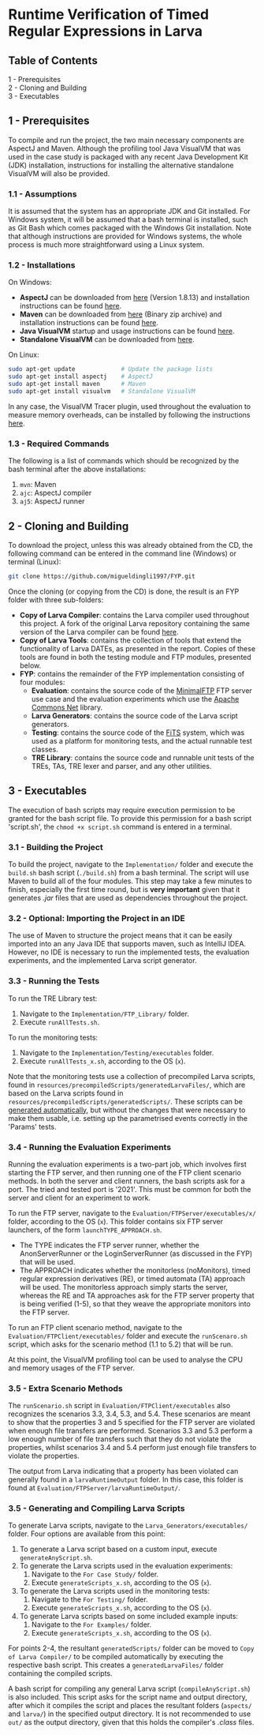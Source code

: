 # Runtime Verification of Timed Regular Expressions in Larva

## Table of Contents  
1 - Prerequisites  
2 - Cloning and Building  
3 - Executables

## 1 - Prerequisites
To compile and run the project, the two main necessary components are AspectJ and Maven. Although the profiling tool Java VisualVM that was used in the case study is packaged with any recent Java Development Kit (JDK) installation, instructions for installing the alternative standalone VisualVM will also be provided.

### 1.1 - Assumptions
It is assumed that the system has an appropriate JDK and Git installed. For Windows system, it will be assumed that a bash terminal is installed, such as Git Bash which comes packaged with the Windows Git installation. Note that although instructions are provided for Windows systems, the whole process is much more straightforward using a Linux system.

### 1.2 - Installations
On Windows:
* __AspectJ__ can be downloaded from [here](http://www.eclipse.org/aspectj/downloads.php) (Version 1.8.13) and installation instructions can be found [here](http://www.eclipse.org/aspectj/downloads.php#install).
* __Maven__ can be downloaded from [here](https://maven.apache.org/download.cgi) (Binary zip archive) and installation instructions can be found [here](http://maven.apache.org/install.html).
* __Java VisualVM__ startup and usage instructions can be found [here](https://docs.oracle.com/javase/8/docs/technotes/guides/visualvm/intro.html).
* __Standalone VisualVM__ can be downloaded from [here](https://visualvm.github.io/download.html).

On Linux:
```sh
sudo apt-get update             # Update the package lists
sudo apt-get install aspectj    # AspectJ
sudo apt-get install maven      # Maven
sudo apt-get install visualvm   # Standalone VisualVM
```

In any case, the VisualVM Tracer plugin, used throughout the evaluation to measure memory overheads, can be installed by following the instructions [here](https://visualvm.github.io/plugins.html).

### 1.3 - Required Commands
The following is a list of commands which should be recognized by the bash terminal after the above installations:
1. ```mvn```: Maven
2. ```ajc```: AspectJ compiler 
3. ```aj5```: AspectJ runner

## 2 - Cloning and Building
To download the project, unless this was already obtained from the CD, the following command can be entered in the command line (Windows) or terminal (Linux):

```sh
git clone https://github.com/migueldingli1997/FYP.git
```

Once the cloning (or copying from the CD) is done, the result is an FYP folder with three sub-folders:
* __Copy of Larva Compiler__: contains the Larva compiler used throughout this project. A fork of the original Larva repository containing the same version of the Larva compiler can be found [here](https://github.com/migueldingli1997/larva-rv-tool).
* __Copy of Larva Tools__: contains the collection of tools that extend the functionality of Larva DATEs, as presented in the report. Copies of these tools are found in both the testing module and FTP modules, presented below.
* __FYP__: contains the remainder of the FYP implementation consisting of four modules:
  * __Evaluation__: contains the source code of the [MinimalFTP](https://github.com/Guichaguri/MinimalFTP) FTP server use case and the evaluation experiments which use the [Apache Commons Net](https://commons.apache.org/proper/commons-net/) library.
  * __Larva Generators__: contains the source code of the Larva script generators.
  * __Testing__: contains the source code of the [FiTS](https://drive.google.com/open?id=150xMnws6ehzU-lU097fVv8xgto0ckX2B) system, which was used as a platform for monitoring tests, and the actual runnable test classes.
  * __TRE Library__: contains the source code and runnable unit tests of the TREs, TAs, TRE lexer and parser, and any other utilities.

## 3 - Executables
The execution of bash scripts may require execution permission to be granted for the bash script file. To provide this permission for a bash script 'script.sh', the ``chmod +x script.sh`` command is entered in a terminal.

### 3.1 - Building the Project
To build the project, navigate to the ``Implementation/`` folder and execute the ``build.sh`` bash script (``./build.sh``) from a bash terminal. The script will use Maven to build all of the four modules. This step may take a few minutes to finish, especially the first time round, but is __very important__ given that it generates _.jar_ files that are used as dependencies throughout the project.

### 3.2 - Optional: Importing the Project in an IDE
The use of Maven to structure the project means that it can be easily imported into an any Java IDE that supports maven, such as IntelliJ IDEA. However, no IDE is necessary to run the implemented tests, the evaluation experiments, and the implemented Larva script generator.

### 3.3 - Running the Tests
To run the TRE Library test:
1. Navigate to the ``Implementation/FTP_Library/`` folder.
2. Execute ``runAllTests.sh``.

To run the monitoring tests:
1. Navigate to the ``Implementation/Testing/executables`` folder.
2. Execute ``runAllTests_x.sh``, according to the OS (``x``).

Note that the monitoring tests use a collection of precompiled Larva scripts, found in ``resources/precompiledScripts/generatedLarvaFiles/``, which are based on the Larva scripts found in ``resources/precompiledScripts/generatedScripts/``. These scripts can be [generated automatically](https://github.com/migueldingli1997/FYP#35-generating-and-compiling-larva-scripts), but without the changes that were necessary to make them usable, i.e. setting up the parametrised events correctly in the 'Params' tests.

### 3.4 - Running the Evaluation Experiments
Running the evaluation experiments is a two-part job, which involves first starting the FTP server, and then running one of the FTP client scenario methods. In both the server and client runners, the bash scripts ask for a port. The tried and tested port is '2021'. This must be common for both the server and client for an experiment to work.

To run the FTP server, navigate to the ``Evaluation/FTPServer/executables/x/`` folder, according to the OS (``x``). This folder contains six FTP server launchers, of the form ``launchTYPE_APPROACH.sh``.
*  The TYPE indicates the FTP server runner, whether the AnonServerRunner or the LoginServerRunner (as discussed in the FYP) that will be used.
*  The APPROACH indicates whether the monitorless (noMonitors), timed regular expression derivatives (RE), or timed automata (TA) approach will be used.  The monitorless approach simply starts the server, whereas the RE and TA approaches ask for the FTP server property that is being verified (1-5), so that they weave the appropriate monitors into the FTP server.

To run an FTP client scenario method, navigate to the ``Evaluation/FTPClient/executables/`` folder and execute the ``runScenaro.sh`` script, which asks for the scenario method (1.1 to 5.2) that will be run.

At this point, the VisualVM profiling tool can be used to analyse the CPU and memory usages of the FTP server.

### 3.5 - Extra Scenario Methods
The ``runScenario.sh`` script in ``Evaluation/FTPClient/executables`` also recognizes the scenarios 3.3, 3.4, 5.3, and 5.4. These scenarios are meant to show that the properties 3 and 5 specified for the FTP server are violated when enough file transfers are performed. Scenarios 3.3 and 5.3 perform a low enough number of file transfers such that they do not violate the properties, whilst scenarios 3.4 and 5.4 perform just enough file transfers to violate the properties.

The output from Larva indicating that a property has been violated can generally found in a ``larvaRuntimeOutput`` folder. In this case, this folder is found at ``Evaluation/FTPServer/larvaRuntimeOutput/``.

### 3.5 - Generating and Compiling Larva Scripts
To generate Larva scripts, navigate to the ``Larva_Generators/executables/`` folder. Four options are available from this point:
1. To generate a Larva script based on a custom input, execute ``generateAnyScript.sh``.
2. To generate the Larva scripts used in the evaluation experiments:
   1. Navigate to the ``For Case Study/`` folder.
   2. Execute ``generateScripts_x.sh``, according to the OS (``x``).
3. To generate the Larva scripts used in the monitoring tests:
   1. Navigate to the ``For Testing/`` folder. 
   2. Execute ``generateScripts_x.sh``, according to the OS (``x``). 
4. To generate Larva scripts based on some included example inputs:
   1. Navigate to the ``For Examples/`` folder. 
   2. Execute ``generateScripts_x.sh``, according to the OS (``x``).

For points 2-4, the resultant ``generatedScripts/`` folder can be moved to ``Copy of Larva Compiler/`` to be compiled automatically by executing the respective bash script. This creates a ``generatedLarvaFiles/`` folder containing the compiled scripts.

A bash script for compiling any general Larva script (``compileAnyScript.sh``) is also included. This script asks for the script name and output directory, after which it compiles the script and places the resultant folders (``aspects/`` and ``larva/``) in the specified output directory. It is not recommended to use ``out/`` as the output directory, given that this holds the compiler's _.class_ files. 

